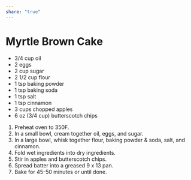 ```yaml
---
share: "true"
---
```


# Myrtle Brown Cake
- 3/4 cup oil
- 2 eggs
- 2 cup sugar
- 2 1/2 cup flour
- 1 tsp baking powder
- 1 tsp baking soda
- 1 tsp salt
- 1 tsp cinnamon
- 3 cups chopped apples
- 6 oz (3/4 cup) butterscotch chips

1. Preheat oven to 350F.
2. In a small bowl, cream together oil, eggs, and sugar.
3. In a large bowl, whisk together flour, baking powder & soda, salt, and cinnamon.
4. Fold wet ingredients into dry ingredients.
5. Stir in apples and butterscotch chips.
6. Spread batter into a greased 9 x 13 pan.
7. Bake for 45-50 minutes or until done.